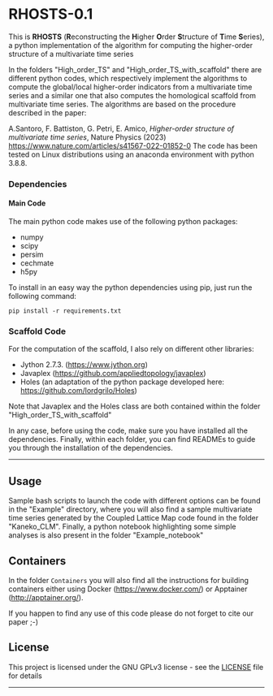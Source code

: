 # RHOSTS-0.1

This is **RHOSTS** (**R**econstructing the **H**igher **O**rder **S**tructure of **T**ime **S**eries), a python implementation of the algorithm for computing the higher-order structure of a multivariate time series

In the folders "High_order_TS" and "High_order_TS_with_scaffold" there are different python codes, which respectively implement the algorithms to compute the global/local higher-order indicators from a multivariate time series and a similar one that also computes the homological scaffold from multivariate time series. The algorithms are based on the procedure described in the paper:

A.Santoro, F. Battiston, G. Petri, E. Amico, *Higher-order structure of multivariate time series*, 	Nature Physics (2023) https://www.nature.com/articles/s41567-022-01852-0
The code has been tested on Linux distributions using an anaconda environment with python 3.8.8.


### Dependencies

#### Main Code
The main python code makes use of the following python packages: 
- numpy
- scipy
- persim
- cechmate
- h5py

To install in an easy way the python dependencies using pip, just run the following command:
```
pip install -r requirements.txt
```

### Scaffold Code
For the computation of the scaffold, I also rely on different other libraries:
- Jython 2.7.3. (https://www.jython.org)
- Javaplex (https://github.com/appliedtopology/javaplex)
- Holes (an adaptation of the python package developed here: https://github.com/lordgrilo/Holes)

Note that Javaplex and the Holes class are both contained within the folder "High_order_TS_with_scaffold"

In any case, before using the code, make sure you have installed all the dependencies.  Finally, within each folder, you can find READMEs to guide you through the installation of the dependencies.


-----
## Usage

Sample bash scripts to launch the code with different options can be found in the "Example" directory, where you will also find a sample multivariate time series generated by the Coupled Lattice Map code found in the folder "Kaneko_CLM". Finally, a python notebook highlighting some simple analyses is also present in the folder "Example_notebook"


## Containers

In the folder ```Containers``` you will also find all the instructions for building containers either using Docker (https://www.docker.com/) or Apptainer (http://apptainer.org/).


If you happen to find any use of this code please do not forget to cite our paper ;-)

## License

This project is licensed under the GNU GPLv3 license - see the [LICENSE](LICENSE) file for details

------ 
